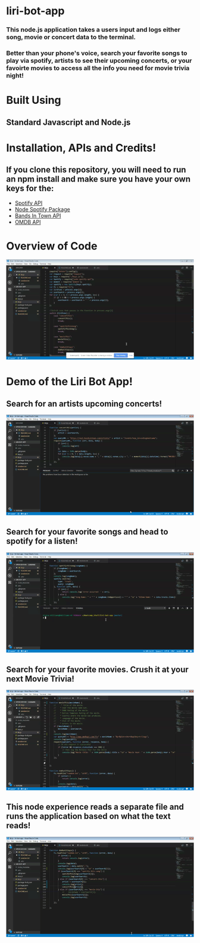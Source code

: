 # liri-bot-app
### This node.js application takes a users input and logs either song, movie or concert data to the terminal.

### Better than your phone's voice, search your favorite songs to play via spotify, artists to see their upcoming concerts, or your favoirte movies to access all the info you need for movie trivia night! 

# Built Using
## Standard Javascript and Node.js

# Installation, APIs and Credits!
## If you clone this repository, you will need to run an npm install  and make sure you have your own keys for the: 
- [Spotify API](https://developer.spotify.com/dashboard/) 
- [Node Spotify Package](https://www.npmjs.com/package/node-spotify-api) 
- [Bands In Town API](http://www.artists.bandsintown.com/bandsintown-api) 
- [OMDB API](http://www.omdbapi.com/) 


# Overview of Code

![](assets/codeOverview.gif)

# Demo of the Liri Bot App!
## Search for an artists upcoming concerts!

![](assets/concertThis.gif)

## Search for your favorite songs and head to spotify for a listen!

![](assets/spotifyThisSong.gif)

## Search for your favorite movies. Crush it at your next Movie Trivia!

![](assets/movieThis.gif)

## This node experience reads a separate file and runs the application based on what the text reads!
![](assets/doWhatItSays.gif)

